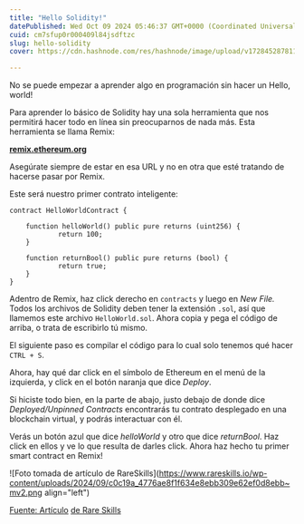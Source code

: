 ```yaml
---
title: "Hello Solidity!"
datePublished: Wed Oct 09 2024 05:46:37 GMT+0000 (Coordinated Universal Time)
cuid: cm7sfup0r000409l84jsdftzc
slug: hello-solidity
cover: https://cdn.hashnode.com/res/hashnode/image/upload/v1728452878110/c0ba04c6-c583-4cc2-848f-a0672e48a4b5.webp

---
```



No se puede empezar a aprender algo en programación sin hacer un Hello, world!  
  
Para aprender lo básico de Solidity hay una sola herramienta que nos permitirá hacer todo en línea sin preocuparnos de nada más. Esta herramienta se llama Remix:

[**remix.ethereum.org**](http://remix.ethereum.org)  
  
Asegúrate siempre de estar en esa URL y no en otra que esté tratando de hacerse pasar por Remix.  
  
Este será nuestro primer contrato inteligente:

```solidity
contract HelloWorldContract {

    function helloWorld() public pure returns (uint256) {
            return 100;
    }

    function returnBool() public pure returns (bool) {
            return true;
    }
}
```

Adentro de Remix, haz click derecho en `contracts` y luego en *New File.* Todos los archivos de Solidity deben tener la extensión `.sol`, así que llamemos este archivo `HelloWorld.sol`. Ahora copia y pega el código de arriba, o trata de escribirlo tú mismo.  
  
El siguiente paso es compilar el código para lo cual solo tenemos qué hacer `CTRL + S`.

Ahora, hay qué dar click en el símbolo de Ethereum en el menú de la izquierda, y click en el botón naranja que dice *Deploy*.

Si hiciste todo bien, en la parte de abajo, justo debajo de donde dice *Deployed/Unpinned Contracts* encontrarás tu contrato desplegado en una blockchain virtual, y podrás interactuar con él.  
  
Verás un botón azul que dice *helloWorld* y otro que dice *returnBool*. Haz click en ellos y ve lo que resulta de darles click. Ahora haz hecho tu primer smart contract en Remix!

![Foto tomada de artículo de RareSkills](https://www.rareskills.io/wp-content/uploads/2024/09/c0c19a_4776ae8f1f634e8ebb309e62ef0d8ebb~mv2.png align="left")

[Fuente: Artículo](https://remix.ethereum.org/) [de Rare Skills](https://www.rareskills.io/learn-solidity/remix-solidity)

